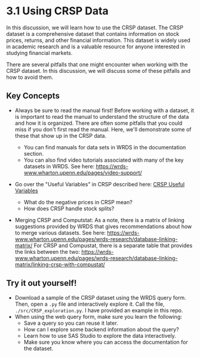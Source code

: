 # 3.1 Using CRSP Data

In this discussion, we will learn how to use the CRSP dataset. The CRSP dataset is a comprehensive dataset that contains information on stock prices, returns, and other financial information. This dataset is widely used in academic research and is a valuable resource for anyone interested in studying financial markets.

There are several pitfalls that one might encounter when working with the CRSP dataset. In this discussion, we will discuss some of these pitfalls and how to avoid them.

## Key Concepts

- Always be sure to read the manual first! Before working with a dataset, it is important to read the manual to understand the structure of the data and how it is organized. There are often some pitfalls that you could miss if you don't first read the manual. Here, we'll demonstrate some of these that show up in the CRSP data.
  - You can find manuals for data sets in WRDS in the documentation section.
  - You can also find video tutorials associated with many of the key datasets in WRDS. See here: https://wrds-www.wharton.upenn.edu/pages/video-support/

- Go over the "Useful Variables" in CRSP described here: [CRSP Useful Variables](./assets/CRSP_useful_variables.pptx)
  - What do the negative prices in CRSP mean?
  - How does CRSP handle stock splits?

- Merging CRSP and Computstat: As a note, there is a matrix of linking suggestions provided by WRDS that gives recommendations about how to merge various datasets. See here: https://wrds-www.wharton.upenn.edu/pages/wrds-research/database-linking-matrix/ For CRSP and Compustat, there is a separate table that provides the links between the two: https://wrds-www.wharton.upenn.edu/pages/wrds-research/database-linking-matrix/linking-crsp-with-compustat/ 

## Try it out yourself!

- Download a sample of the CRSP dataset using the WRDS query form. Then, open a `.py` file and interactively explore it. Call the file, `./src/CRSP_exploration.py`. I have provided an example in this repo.
- When using the web query form, make sure you learn the following:
  - Save a query so you can reuse it later. 
  - How can I explore some backend information about the query?
  - Learn how to use SAS Studio to explore the data interactively.
  - Make sure you know where you can access the documentation for the dataset.
